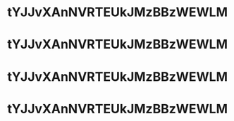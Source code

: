 # tYJJvXAnNVRTEUkJMzBBzWEWLM
# tYJJvXAnNVRTEUkJMzBBzWEWLM
# tYJJvXAnNVRTEUkJMzBBzWEWLM
# tYJJvXAnNVRTEUkJMzBBzWEWLM
